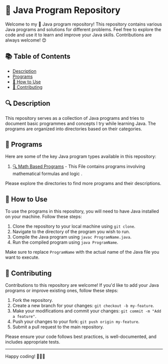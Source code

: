 # 🚀 Java Program Repository

Welcome to my 🎉 Java program repository! This repository contains various Java programs and solutions for different problems. Feel free to explore the code and use it to learn and improve your Java skills. Contributions are always welcome! 😊

## 📚 Table of Contents

- [Description](#description)
- [Programs](#programs)
- [🚀 How to Use](#how-to-use)
- [🤝 Contributing](#contributing)

## 🔍 Description

This repository serves as a collection of Java programs and tries to document basic programmes and concepts I try while learning Java. The programs are organized into directories based on their categories.

## 📂 Programs

Here are some of the key Java program types available in this repository:

1. [🔍 Math Based Programs](kunjicoder/Java-Programs/MathbasedPrograms) - This File contains programs involving mathematical formulas and logic .

Please explore the directories to find more programs and their descriptions.

## 🚀 How to Use

To use the programs in this repository, you will need to have Java installed on your machine. Follow these steps:

1. Clone the repository to your local machine using `git clone`.
2. Navigate to the directory of the program you wish to run.
3. Compile the Java program using `javac ProgramName.java`.
4. Run the compiled program using `java ProgramName`.

Make sure to replace `ProgramName` with the actual name of the Java file you want to execute.

## 🤝 Contributing

Contributions to this repository are welcome! If you'd like to add your Java programs or improve existing ones, follow these steps:

1. Fork the repository.
2. Create a new branch for your changes: `git checkout -b my-feature`.
3. Make your modifications and commit your changes: `git commit -m "Add a feature"`.
4. Push your changes to your fork: `git push origin my-feature`.
5. Submit a pull request to the main repository.

Please ensure your code follows best practices, is well-documented, and includes appropriate tests.


---

Happy coding! 🎉🎉🎉
